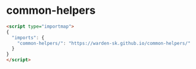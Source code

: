 # common-helpers

```html
<script type="importmap">
{
  "imports": {
    "common-helpers/": "https://warden-sk.github.io/common-helpers/"
  }
}
</script>
```
